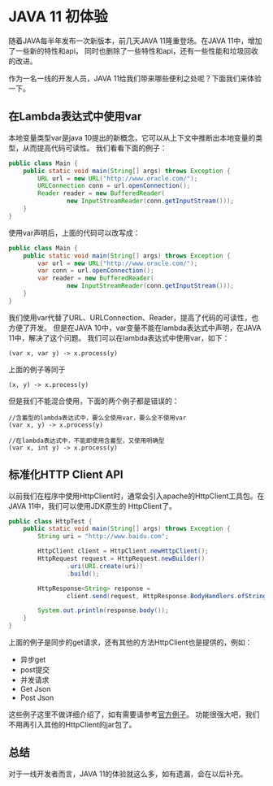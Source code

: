 # JAVA 11 初体验

随着JAVA每半年发布一次新版本，前几天JAVA 11隆重登场。在JAVA 11中，增加了一些新的特性和api，
同时也删除了一些特性和api，还有一些性能和垃圾回收的改进。

作为一名一线的开发人员，JAVA 11给我们带来哪些便利之处呢？下面我们来体验一下。

## 在Lambda表达式中使用var

本地变量类型var是java 10提出的新概念，它可以从上下文中推断出本地变量的类型，从而提高代码可读性。
我们看看下面的例子：
```java
public class Main {
    public static void main(String[] args) throws Exception {
        URL url = new URL("http://www.oracle.com/");
        URLConnection conn = url.openConnection();
        Reader reader = new BufferedReader(
                new InputStreamReader(conn.getInputStream()));
    }
}
```
使用var声明后，上面的代码可以改写成：
```java
public class Main {
    public static void main(String[] args) throws Exception {
        var url = new URL("http://www.oracle.com/");
        var conn = url.openConnection();
        var reader = new BufferedReader(
                new InputStreamReader(conn.getInputStream()));
    }
}
```
我们使用var代替了URL、URLConnection、Reader，提高了代码的可读性，也方便了开发。
但是在JAVA 10中，var变量不能在lambda表达式中声明，在JAVA 11中，解决了这个问题。
我们可以在lambda表达式中使用var，如下：
```
(var x, var y) -> x.process(y)
```
上面的例子等同于
```
(x, y) -> x.process(y)
```
但是我们不能混合使用，下面的两个例子都是错误的：
```
//含蓄型的lambda表达式中，要么全使用var，要么全不使用var
(var x, y) -> x.process(y)

//在lambda表达式中，不能即使用含蓄型，又使用明确型
(var x, int y) -> x.process(y)
```

## 标准化HTTP Client API

以前我们在程序中使用HttpClient时，通常会引入apache的HttpClient工具包。在JAVA 11中，我们可以使用JDK原生的
HttpClient了。
```java
public class HttpTest {
    public static void main(String[] args) throws Exception {
        String uri = "http://www.baidu.com";

        HttpClient client = HttpClient.newHttpClient();
        HttpRequest request = HttpRequest.newBuilder()
                .uri(URI.create(uri))
                .build();

        HttpResponse<String> response =
                client.send(request, HttpResponse.BodyHandlers.ofString());

        System.out.println(response.body());
    }
}
```
上面的例子是同步的get请求，还有其他的方法HttpClient也是提供的，例如：
* 异步get
* post提交
* 并发请求
* Get Json
* Post Json

这些例子这里不做详细介绍了，如有需要请参考[官方例子](http://openjdk.java.net/groups/net/httpclient/recipes.html)。
功能很强大吧，我们不用再引入其他的HttpClient的jar包了。

## 总结

对于一线开发者而言，JAVA 11的体验就这么多，如有遗漏，会在以后补充。

